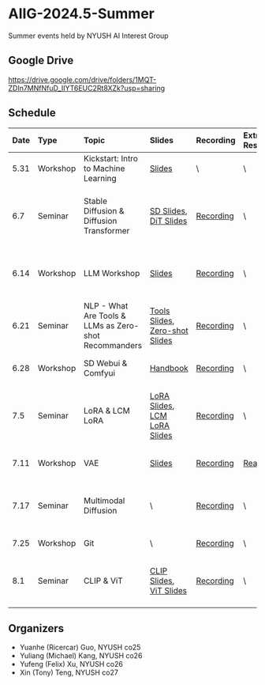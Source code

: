 # AIIG-2024.5-Summer
Summer events held by NYUSH AI Interest Group

## Google Drive
https://drive.google.com/drive/folders/1MQT-ZDIn7MNfNfuD_IIYT6EUC2Rt8XZk?usp=sharing

## Schedule
|Date|Type|Topic|Slides|Recording|Extra Resources|Speakers|
|:--|:--|:--|:--|:--|:--|:--|
|5.31|Workshop|Kickstart: Intro to Machine Learning|[Slides](https://drive.google.com/drive/folders/1MQT-ZDIn7MNfNfuD_IIYT6EUC2Rt8XZk?usp=sharing)| \ | \ |Zifan (Eric) Zhao|
|6.7|Seminar|Stable Diffusion & Diffusion Transformer|[SD Slides](https://docs.google.com/presentation/d/1M7XzWBgWMIO8endgtgEFB_rM-HR2CZMA9u6X61QaIqc/edit?usp=sharing), [DiT Slides](https://docs.google.com/presentation/d/1X3ga0n7ZaT34ue1L7-pQ7S226mvpr1n76KLwlZsRjnY/edit?usp=share_link)|[Recording](https://drive.google.com/file/d/1FoY_p_WEHMmI6lt06lnkrSrGZy8dOOPv/view?usp=sharing)| \ |Yuanhe (Ricercar) Guo, Yuliang (Michael) Kang|
|6.14|Workshop|LLM Workshop|[Slides](https://docs.google.com/presentation/d/1fhUVI-1PhZlqijIeIi6QNtE0dOd71lI6cN7inAn5nMo/edit?usp=sharing)|[Recording](https://drive.google.com/file/d/1DxPXw7oryM1xd9uQc2dvpTv7MghF9l-N/view?usp=sharing)| \ |Yufeng (Felix) Xu, Xin (Tony) Teng|
|6.21|Seminar|NLP - What Are Tools & LLMs as Zero-shot Recommanders|[Tools Slides](https://docs.google.com/presentation/d/1j2uvwyWRQ30NyDfb1H8DxRa8Hxpm49_95uAYlKZ7li8/edit?usp=sharing), [Zero-shot Slides](https://docs.google.com/presentation/d/1iDwTovDghrWTZtQYjn4gPx-z_I9xEpyKyJX-yynI00Q/edit?usp=sharing)|[Recording](https://drive.google.com/file/d/1CUsc4qOLcrOyvUCgKBHngD7QEygTUKW3/view?usp=sharing)| \ |Yufeng (Felix) Xu, Xin (Tony) Teng|
|6.28|Workshop|SD Webui & Comfyui|[Handbook](https://docs.google.com/document/d/1uvm88yKellspXS8J9VdbIaeRzNS7Jr7oKEDIQr8ytkw/edit?usp=sharing)|[Recording](https://drive.google.com/file/d/10vA6lvUpipMtfPxro3czOhnKjmDCqoF1/view?usp=sharing)| \ |Yuanhe (Ricercar) Guo|
|7.5|Seminar|LoRA & LCM LoRA|[LoRA Slides](https://docs.google.com/presentation/d/1hXAyZ_pX98oWRtxu3TehU1ticrzwM15Ydd4ydJCGvQg/edit?usp=share_link), [LCM LoRA Slides](https://docs.google.com/presentation/d/1zTZKnh3UbEmIQ3Uc9cG-6V52-g1nm_3csLZ61RpYewc/edit?usp=sharing)|[Recording](https://drive.google.com/file/d/1fLXnO_f5meGwKHyGnVxeXq8esF36WsC6/view?usp=sharing)| \ |Kaiyue (Kevin) Feng, Linxi (Cissy) Xie|
|7.11|Workshop|VAE|[Slides](https://docs.google.com/presentation/d/1xILMCjGwKc_IY-kIRzj313rDVNHeLkAA-JKlvXqmIOs/edit?usp=sharing)|[Recording](https://drive.google.com/file/d/1PNyM4SFAiObZ4ib3hMTwK2SM37Puex2L/view?usp=sharing)|[Readings](https://docs.google.com/document/d/19grpsqkAMGEho2l6ytr143CRbeVXhkRNFaehPW2JiXQ/edit?usp=sharing)|Yuliang (Michael) Kang|
|7.17|Seminar|Multimodal Diffusion| \ |[Recording](https://drive.google.com/file/d/1EZCqOzNyQf32oS-i6YxNGEYkDaADuRUW/view?usp=sharing)| \ |Anyuan (Andy) Li, Hongjia (Alex) Huang|
7.25|Workshop|Git| \ |[Recording](https://drive.google.com/file/d/1-SBlDzUNvHgsTOniGY-Yg7mXIVCvEFzd/view?usp=sharing)| \ |Utku Ege Tuluk|
|8.1|Seminar|CLIP & ViT|[CLIP Slides](https://docs.google.com/presentation/d/1YxomJLaOFZtymvdVRZbSGGezdlnX1Bih9TREzfv-4OQ/edit?usp=sharing), [ViT Slides](https://docs.google.com/presentation/d/14gnw-fR-Du7WncrDFj8fdxigJpNNxosC3C6XqKWf7Sc/edit?usp=sharing)|[Recording](https://drive.google.com/file/d/1hi2IHHLSAotolc607WeNfHHpuJn6XFJU/view?usp=share_link)| \ |Yuliang (Michael) Kang, Yufeng (Felix) Xu|

## Organizers
- Yuanhe (Ricercar) Guo, NYUSH co25
- Yuliang (Michael) Kang, NYUSH co26
- Yufeng (Felix) Xu, NYUSH co26
- Xin (Tony) Teng, NYUSH co27
